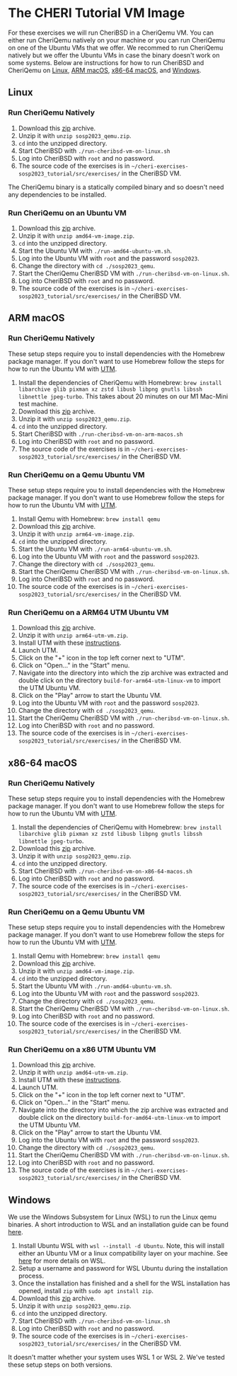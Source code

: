 # The CHERI Tutorial VM Image
For these exercises we will run CheriBSD in a CheriQemu VM. You can either run CheriQemu natively on your machine or you can run CheriQemu on one of the Ubuntu VMs that we offer. We recommed to run CheriQemu natively but we offer the Ubuntu VMs in case the binary doesn't work on some systems.
Below are instructions for how to run CheriBSD and CheriQemu on [Linux](#linux), [ARM macOS](#arm-macos), [x86-64 macOS](x86-64-macos), and [Windows](#windows).

## Linux
### Run CheriQemu Natively

1. Download this [zip](https://www.cl.cam.ac.uk/~pffm2/sosp2023_cheri_tutorial/files/sosp2023_qemu.zip) archive.
1. Unzip it with `unzip sosp2023_qemu.zip`.
1. `cd` into the unzipped directory.
1. Start CheriBSD with `./run-cheribsd-vm-on-linux.sh`
1. Log into CheriBSD with `root` and no password.
1. The source code of the exercises is in `~/cheri-exercises-sosp2023_tutorial/src/exercises/` in the CheriBSD VM.

The CheriQemu binary is a statically compiled binary and so doesn't need any dependencies to be installed.

### Run CheriQemu on an Ubuntu VM

1. Download this [zip](https://www.cl.cam.ac.uk/~pffm2/sosp2023_cheri_tutorial/files/amd64-vm-image.zip) archive.
1. Unzip it with `unzip amd64-vm-image.zip`.
1. `cd` into the unzipped directory.
1. Start the Ubuntu VM with `./run-amd64-ubuntu-vm.sh`.
1. Log into the Ubuntu VM with `root` and the password `sosp2023`.
1. Change the directory with `cd ./sosp2023_qemu`.
1. Start the CheriQemu CheriBSD VM with `./run-cheribsd-vm-on-linux.sh`.
1. Log into CheriBSD with `root` and no password.
1. The source code of the exercises is in `~/cheri-exercises-sosp2023_tutorial/src/exercises/` in the CheriBSD VM.


## ARM macOS
### Run CheriQemu Natively

These setup steps require you to install dependencies with the Homebrew package manager. If you don't want to use Homebrew follow the steps for how to run the Ubuntu VM with [UTM](#run-cheriqemu-on-an-arm64-utm-ubuntu-vm).

1. Install the dependencies of CheriQemu with Homebrew: `brew install libarchive glib pixman xz zstd libusb libpng gnutls libssh libnettle jpeg-turbo`. This takes about 20 minutes on our M1 Mac-Mini test machine.
1. Download this [zip](https://www.cl.cam.ac.uk/~pffm2/sosp2023_cheri_tutorial/files/sosp2023_qemu.zip) archive.
1. Unzip it with `unzip sosp2023_qemu.zip`.
1. `cd` into the unzipped directory.
1. Start CheriBSD with `./run-cheribsd-vm-on-arm-macos.sh`
1. Log into CheriBSD with `root` and no password.
1. The source code of the exercises is in `~/cheri-exercises-sosp2023_tutorial/src/exercises/` in the CheriBSD VM.

### Run CheriQemu on a Qemu Ubuntu VM

These setup steps require you to install dependencies with the Homebrew package manager. If you don't want to use Homebrew follow the steps for how to run the Ubuntu VM with [UTM](#run-cheriqemu-on-an-arm64-utm-ubuntu-vm).

1. Install Qemu with Homebrew: `brew install qemu`
1. Download this [zip](https://www.cl.cam.ac.uk/~pffm2/sosp2023_cheri_tutorial/files/arm64-vm-image.zip) archive.
1. Unzip it with `unzip arm64-vm-image.zip`.
1. `cd` into the unzipped directory.
1. Start the Ubuntu VM with `./run-arm64-ubuntu-vm.sh`.
1. Log into the Ubuntu VM with `root` and the password `sosp2023`.
1. Change the directory with `cd ./sosp2023_qemu`.
1. Start the CheriQemu CheriBSD VM with `./run-cheribsd-vm-on-linux.sh`.
1. Log into CheriBSD with `root` and no password.
1. The source code of the exercises is in `~/cheri-exercises-sosp2023_tutorial/src/exercises/` in the CheriBSD VM.

### Run CheriQemu on a ARM64 UTM Ubuntu VM

1. Download this [zip](https://www.cl.cam.ac.uk/~pffm2/sosp2023_cheri_tutorial/files/arm64-utm-vm.zip) archive.
1. Unzip it with `unzip arm64-utm-vm.zip`.
1. Install UTM with these [instructions](https://docs.getutm.app/installation/macos/).
1. Launch UTM.
1. Click on the "+" icon in the top left corner next to "UTM".
1. Click on "Open..." in the "Start" menu.
1. Navigate into the directory into which the zip archive was extracted and double click on the directory `build-for-arm64-utm-linux-vm` to import the UTM Ubuntu VM.
1. Click on the "Play" arrow to start the Ubuntu VM.
1. Log into the Ubuntu VM with `root` and the password `sosp2023`.
1. Change the directory with `cd ./sosp2023_qemu`.
1. Start the CheriQemu CheriBSD VM with `./run-cheribsd-vm-on-linux.sh`.
1. Log into CheriBSD with `root` and no password.
1. The source code of the exercises is in `~/cheri-exercises-sosp2023_tutorial/src/exercises/` in the CheriBSD VM.

## x86-64 macOS
### Run CheriQemu Natively

These setup steps require you to install dependencies with the Homebrew package manager. If you don't want to use Homebrew follow the steps for how to run the Ubuntu VM with [UTM](#run-cheriqemu-on-a-x86-utm-ubuntu-vm).

1. Install the dependencies of CheriQemu with Homebrew: `brew install libarchive glib pixman xz zstd libusb libpng gnutls libssh libnettle jpeg-turbo`.
1. Download this [zip](https://www.cl.cam.ac.uk/~pffm2/sosp2023_cheri_tutorial/files/sosp2023_qemu.zip) archive.
1. Unzip it with `unzip sosp2023_qemu.zip`.
1. `cd` into the unzipped directory.
1. Start CheriBSD with `./run-cheribsd-vm-on-x86-64-macos.sh`
1. Log into CheriBSD with `root` and no password.
1. The source code of the exercises is in `~/cheri-exercises-sosp2023_tutorial/src/exercises/` in the CheriBSD VM.

### Run CheriQemu on a Qemu Ubuntu VM

These setup steps require you to install dependencies with the Homebrew package manager. If you don't want to use Homebrew follow the steps for how to run the Ubuntu VM with [UTM](#run-cheriqemu-on-a-x86-utm-ubuntu-vm).

1. Install Qemu with Homebrew: `brew install qemu`
1. Download this [zip](https://www.cl.cam.ac.uk/~pffm2/sosp2023_cheri_tutorial/files/amd64-vm-image.zip) archive.
1. Unzip it with `unzip amd64-vm-image.zip`.
1. `cd` into the unzipped directory.
1. Start the Ubuntu VM with `./run-amd64-ubuntu-vm.sh`.
1. Log into the Ubuntu VM with `root` and the password `sosp2023`.
1. Change the directory with `cd ./sosp2023_qemu`.
1. Start the CheriQemu CheriBSD VM with `./run-cheribsd-vm-on-linux.sh`.
1. Log into CheriBSD with `root` and no password.
1. The source code of the exercises is in `~/cheri-exercises-sosp2023_tutorial/src/exercises/` in the CheriBSD VM.

### Run CheriQemu on a x86 UTM Ubuntu VM

1. Download this [zip](https://www.cl.cam.ac.uk/~pffm2/sosp2023_cheri_tutorial/files/amd64-utm-vm.zip) archive.
1. Unzip it with `unzip amd64-utm-vm.zip`.
1. Install UTM with these [instructions](https://docs.getutm.app/installation/macos/).
1. Launch UTM.
1. Click on the "+" icon in the top left corner next to "UTM".
1. Click on "Open..." in the "Start" menu.
1. Navigate into the directory into which the zip archive was extracted and double click on the directory `build-for-amd64-utm-linux-vm` to import the UTM Ubuntu VM.
1. Click on the "Play" arrow to start the Ubuntu VM.
1. Log into the Ubuntu VM with `root` and the password `sosp2023`.
1. Change the directory with `cd ./sosp2023_qemu`.
1. Start the CheriQemu CheriBSD VM with `./run-cheribsd-vm-on-linux.sh`.
1. Log into CheriBSD with `root` and no password.
1. The source code of the exercises is in `~/cheri-exercises-sosp2023_tutorial/src/exercises/` in the CheriBSD VM.


## Windows

We use the Windows Subsystem for Linux (WSL) to run the Linux qemu binaries. A short introduction to WSL and an installation guide can be found [here](https://learn.microsoft.com/en-us/windows/wsl/).

1. Install Ubuntu WSL with `wsl --install -d Ubuntu`. Note, this will install either an Ubuntu VM or a linux compatibility layer on your machine. See [here](https://learn.microsoft.com/en-us/windows/wsl/) for more details on WSL.
1. Setup a username and password for WSL Ubuntu during the installation process.
1. Once the installation has finished and a shell for the WSL installation has opened, install `zip` with `sudo apt install zip`.
1. Download this [zip](https://www.cl.cam.ac.uk/~pffm2/sosp2023_cheri_tutorial/files/sosp2023_qemu.zip) archive.
1. Unzip it with `unzip sosp2023_qemu.zip`.
1. `cd` into the unzipped directory.
1. Start CheriBSD with `./run-cheribsd-vm-on-linux.sh`
1. Log into CheriBSD with `root` and no password.
1. The source code of the exercises is in `~/cheri-exercises-sosp2023_tutorial/src/exercises/` in the CheriBSD VM.

It doesn't matter whether your system uses WSL 1 or WSL 2. We've tested these setup steps on both versions.

